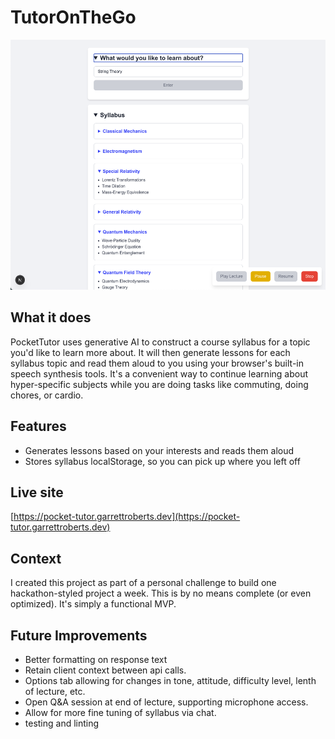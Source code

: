 # TutorOnTheGo

<img src="public/screenshot.png" height="400">

## What it does

PocketTutor uses generative AI to construct a course syllabus for a topic you'd like to learn more about.  It will then generate lessons for each syllabus topic and read them aloud to you using your browser's built-in speech synthesis tools.  It's a convenient way to continue learning about hyper-specific subjects while you are doing tasks like commuting, doing chores, or cardio.

## Features

- Generates lessons based on your interests and reads them aloud
- Stores syllabus localStorage, so you can pick up where you left off

## Live site

[https://pocket-tutor.garrettroberts.dev](https://pocket-tutor.garrettroberts.dev)

## Context

I created this project as part of a personal challenge to build one hackathon-styled project a week.  This is by no means complete (or even optimized).  It's simply a functional MVP.

## Future Improvements

- Better formatting on response text
- Retain client context between api calls.
- Options tab allowing for changes in tone, attitude, difficulty level, lenth of lecture, etc.
- Open Q&A session at end of lecture, supporting microphone access.
- Allow for more fine tuning of syllabus via chat.
- testing and linting
